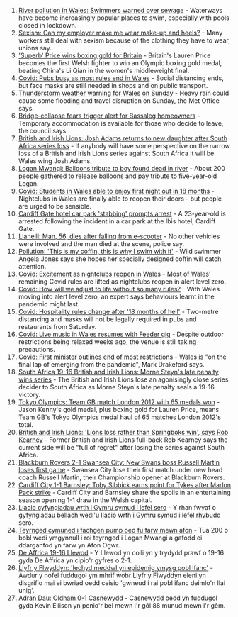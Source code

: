 1. [River pollution in Wales: Swimmers warned over sewage](https://www.bbc.co.uk/news/uk-wales-57947635) - Waterways have become increasingly popular places to swim, especially with pools closed in lockdown.
2. [Sexism: Can my employer make me wear make-up and heels?](https://www.bbc.co.uk/news/uk-wales-58086061) - Many workers still deal with sexism because of the clothing they have to wear, unions say.
3. ['Superb' Price wins boxing gold for Britain](https://www.bbc.co.uk/sport/olympics/58134516) - Britain's Lauren Price becomes the first Welsh fighter to win an Olympic boxing gold medal, beating China's Li Qian in the women's middleweight final.
4. [Covid: Pubs busy as most rules end in Wales](https://www.bbc.co.uk/news/uk-wales-58086808) - Social distancing ends, but face masks are still needed in shops and on public transport.
5. [Thunderstorm weather warning for Wales on Sunday](https://www.bbc.co.uk/news/uk-wales-58087494) - Heavy rain could cause some flooding and travel disruption on Sunday, the Met Office says.
6. [Bridge-collapse fears trigger alert for Bassaleg homeowners](https://www.bbc.co.uk/news/uk-wales-58128542) - Temporary accommodation is available for those who decide to leave, the council says.
7. [British and Irish Lions: Josh Adams returns to new daughter after South Africa series loss](https://www.bbc.co.uk/sport/rugby-union/58131032) - If anybody will have some perspective on the narrow loss of a British and Irish Lions series against South Africa it will be Wales wing Josh Adams.
8. [Logan Mwangi: Balloons tribute to boy found dead in river](https://www.bbc.co.uk/news/uk-wales-58128725) - About 200 people gathered to release balloons and pay tribute to five-year-old Logan.
9. [Covid: Students in Wales able to enjoy first night out in 18 months](https://www.bbc.co.uk/news/uk-wales-58115223) - Nightclubs in Wales are finally able to reopen their doors - but people are urged to be sensible.
10. [Cardiff Gate hotel car park 'stabbing' prompts arrest](https://www.bbc.co.uk/news/uk-wales-58129985) - A 23-year-old is arrested following the incident in a car park at the Ibis hotel, Cardiff Gate.
11. [Llanelli: Man, 56, dies after falling from e-scooter](https://www.bbc.co.uk/news/uk-wales-58120458) - No other vehicles were involved and the man died at the scene, police say.
12. [Pollution: 'This is my coffin, this is why I swim with it'](https://www.bbc.co.uk/news/uk-wales-58023181) - Wild swimmer Angela Jones says she hopes her specially designed coffin will catch attention.
13. [Covid: Excitement as nightclubs reopen in Wales](https://www.bbc.co.uk/news/uk-wales-58123120) - Most of Wales' remaining Covid rules are lifted as nightclubs reopen in alert level zero.
14. [Covid: How will we adjust to life without so many rules?](https://www.bbc.co.uk/news/uk-wales-58121667) - With Wales moving into alert level zero, an expert says behaviours learnt in the pandemic might last.
15. [Covid: Hospitality rules change after '18 months of hell'](https://www.bbc.co.uk/news/uk-wales-58122602) - Two-metre distancing and masks will not be legally required in pubs and restaurants from Saturday.
16. [Covid: Live music in Wales resumes with Feeder gig](https://www.bbc.co.uk/news/uk-wales-58122607) - Despite outdoor restrictions being relaxed weeks ago, the venue is still taking precautions.
17. [Covid: First minister outlines end of most restrictions](https://www.bbc.co.uk/news/uk-wales-58119923) - Wales is "on the final lap of emerging from the pandemic", Mark Drakeford says.
18. [South Africa 19-16 British and Irish Lions: Morne Steyn's late penalty wins series](https://www.bbc.co.uk/sport/rugby-union/58130765) - The British and Irish Lions lose an agonisingly close series decider to South Africa as Morne Steyn's late penalty seals a 19-16 victory.
19. [Tokyo Olympics: Team GB match London 2012 with 65 medals won](https://www.bbc.co.uk/sport/olympics/58125822) - Jason Kenny's gold medal, plus boxing gold for Lauren Price, means Team GB's Tokyo Olympics medal haul of 65 matches London 2012's total.
20. [British and Irish Lions: 'Lions loss rather than Springboks win', says Rob Kearney](https://www.bbc.co.uk/sport/rugby-union/58132389) - Former British and Irish Lions full-back Rob Kearney says the current side will be "full of regret" after losing the series against South Africa.
21. [Blackburn Rovers 2-1 Swansea City: New Swans boss Russell Martin loses first game](https://www.bbc.co.uk/sport/football/58035723) - Swansea City lose their first match under new head coach Russell Martin, their Championship opener at Blackburn Rovers.
22. [Cardiff City 1-1 Barnsley: Toby Sibbick earns point for Tykes after Marlon Pack strike](https://www.bbc.co.uk/sport/football/58035722) - Cardiff City and Barnsley share the spoils in an entertaining season opening 1-1 draw in the Welsh capital.
23. [Llacio cyfyngiadau wrth i Gymru symud i lefel sero](https://www.bbc.co.uk/newyddion/58120975) - Y rhan fwyaf o gyfyngiadau bellach wedi'u llacio wrth i Gymru symud i lefel rhybudd sero.
24. [Teyrnged cymuned i fachgen pump oed fu farw mewn afon](https://www.bbc.co.uk/newyddion/58128547) - Tua 200 o bobl wedi ymgynnull i roi teyrnged i Logan Mwangi a gafodd ei ddarganfod yn farw yn Afon Ogwr.
25. [De Affrica 19-16 Llewod](https://www.bbc.co.uk/newyddion/58132129) - Y Llewod yn colli yn y trydydd prawf o 19-16 gyda De Affrica yn cipio'r gyfres o 2-1.
26. [Llyfr y Flwyddyn: 'Iechyd meddwl yn epidemig ymysg pobl ifanc'](https://www.bbc.co.uk/newyddion/58118224) - Awdur y nofel fuddugol ym mhrif wobr Llyfr y Flwyddyn eleni yn disgrifio mai ei bwriad oedd ceisio 'gwneud i rai pobl ifanc deimlo'n llai unig'.
27. [Adran Dau: Oldham 0-1 Casnewydd](https://www.bbc.co.uk/newyddion/58128545) - Casnewydd oedd yn fuddugol gyda Kevin Ellison yn penio'r bel mewn i'r gôl 88 munud mewn i'r gêm.
